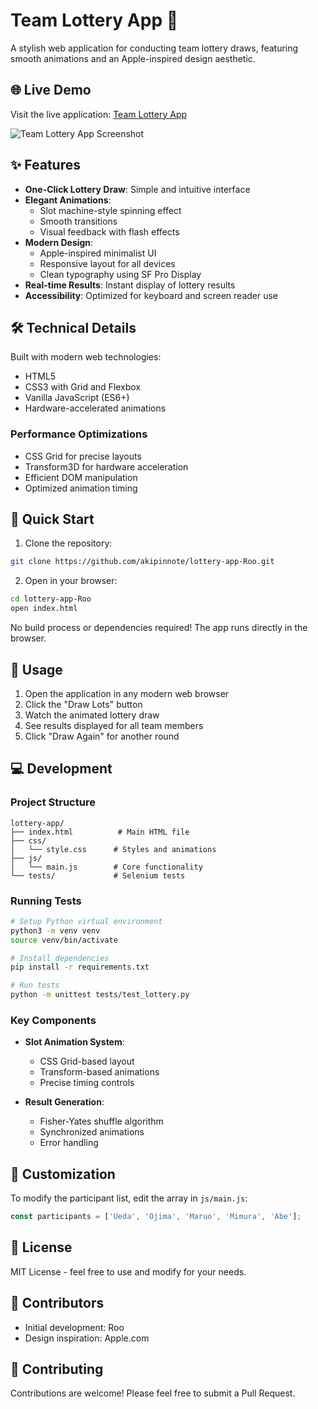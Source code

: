 # Team Lottery App 🎲

A stylish web application for conducting team lottery draws, featuring smooth animations and an Apple-inspired design aesthetic.

## 🌐 Live Demo

Visit the live application: [Team Lottery App](https://akipinnote.github.io/lottery-app-Roo/)

![Team Lottery App Screenshot](screenshot.png)

## ✨ Features

- **One-Click Lottery Draw**: Simple and intuitive interface
- **Elegant Animations**: 
  - Slot machine-style spinning effect
  - Smooth transitions
  - Visual feedback with flash effects
- **Modern Design**:
  - Apple-inspired minimalist UI
  - Responsive layout for all devices
  - Clean typography using SF Pro Display
- **Real-time Results**: Instant display of lottery results
- **Accessibility**: Optimized for keyboard and screen reader use

## 🛠 Technical Details

Built with modern web technologies:
- HTML5
- CSS3 with Grid and Flexbox
- Vanilla JavaScript (ES6+)
- Hardware-accelerated animations

### Performance Optimizations
- CSS Grid for precise layouts
- Transform3D for hardware acceleration
- Efficient DOM manipulation
- Optimized animation timing

## 🚀 Quick Start

1. Clone the repository:
```bash
git clone https://github.com/akipinnote/lottery-app-Roo.git
```

2. Open in your browser:
```bash
cd lottery-app-Roo
open index.html
```

No build process or dependencies required! The app runs directly in the browser.

## 📱 Usage

1. Open the application in any modern web browser
2. Click the "Draw Lots" button
3. Watch the animated lottery draw
4. See results displayed for all team members
5. Click "Draw Again" for another round

## 💻 Development

### Project Structure
```
lottery-app/
├── index.html          # Main HTML file
├── css/
│   └── style.css      # Styles and animations
├── js/
│   └── main.js        # Core functionality
└── tests/             # Selenium tests
```

### Running Tests
```bash
# Setup Python virtual environment
python3 -m venv venv
source venv/bin/activate

# Install dependencies
pip install -r requirements.txt

# Run tests
python -m unittest tests/test_lottery.py
```

### Key Components

- **Slot Animation System**: 
  - CSS Grid-based layout
  - Transform-based animations
  - Precise timing controls

- **Result Generation**:
  - Fisher-Yates shuffle algorithm
  - Synchronized animations
  - Error handling

## 🔧 Customization

To modify the participant list, edit the array in `js/main.js`:
```javascript
const participants = ['Ueda', 'Ojima', 'Maruo', 'Mimura', 'Abe'];
```

## 📄 License

MIT License - feel free to use and modify for your needs.

## 👥 Contributors

- Initial development: Roo
- Design inspiration: Apple.com

## 🤝 Contributing

Contributions are welcome! Please feel free to submit a Pull Request.